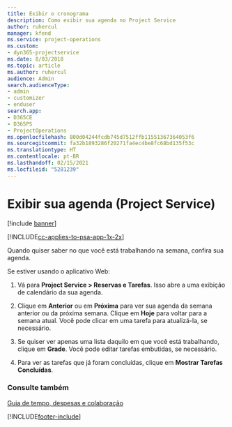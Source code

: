 ```yaml
---
title: Exibir o cronograma
description: Como exibir sua agenda no Project Service
author: ruhercul
manager: kfend
ms.service: project-operations
ms.custom:
- dyn365-projectservice
ms.date: 8/03/2018
ms.topic: article
ms.author: ruhercul
audience: Admin
search.audienceType:
- admin
- customizer
- enduser
search.app:
- D365CE
- D365PS
- ProjectOperations
ms.openlocfilehash: 800d04244fcdb745d7512ffb11551367364053f6
ms.sourcegitcommit: fa32b1893286f20271fa4ec4be8fc68bd135f53c
ms.translationtype: HT
ms.contentlocale: pt-BR
ms.lasthandoff: 02/15/2021
ms.locfileid: "5281239"
---
```

# <a name="view-your-schedule-project-service"></a>Exibir sua agenda (Project Service)

[!include [banner](../includes/psa-now-project-operations.md)]

[!INCLUDE[cc-applies-to-psa-app-1x-2x](../includes/cc-applies-to-psa-app-1x-2x.md)]

Quando quiser saber no que você está trabalhando na semana, confira sua agenda.  
  
 Se estiver usando o aplicativo Web:  
  
1.  Vá para **Project Service > Reservas e Tarefas**. Isso abre a uma exibição de calendário da sua agenda.  
  
2.  Clique em **Anterior** ou em **Próxima** para ver sua agenda da semana anterior ou da próxima semana. Clique em **Hoje** para voltar para a semana atual. Você pode clicar em uma tarefa para atualizá-la, se necessário.  
  
3.  Se quiser ver apenas uma lista daquilo em que você está trabalhando, clique em **Grade**. Você pode editar tarefas embutidas, se necessário.  
  
4.  Para ver as tarefas que já foram concluídas, clique em **Mostrar Tarefas Concluídas**.  
  
### <a name="see-also"></a>Consulte também  
 [Guia de tempo, despesas e colaboração](../psa/time-expense-collaboration-guide.md)


[!INCLUDE[footer-include](../includes/footer-banner.md)]